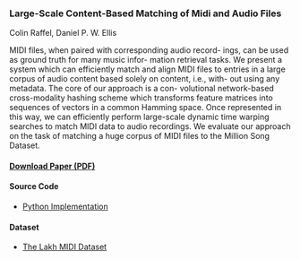 ### Large-Scale Content-Based Matching of Midi and Audio Files
Colin Raffel, Daniel P. W. Ellis

MIDI files, when paired with corresponding audio record- ings, can be used as ground truth for many music infor- mation retrieval tasks. We present a system which can efficiently match and align MIDI files to entries in a large corpus of audio content based solely on content, i.e., with- out using any metadata. The core of our approach is a con- volutional network-based cross-modality hashing scheme which transforms feature matrices into sequences of vectors in a common Hamming space. Once represented in this way, we can efficiently perform large-scale dynamic time warping searches to match MIDI data to audio recordings. We evaluate our approach on the task of matching a huge corpus of MIDI files to the Million Song Dataset.

#### [Download Paper (PDF)](http://colinraffel.com/publications/ismir2015large.pdf)

#### Source Code

* [Python Implementation](https://github.com/craffel/midi-dataset)

#### Dataset

* [The Lakh MIDI Dataset](http://colinraffel.com/projects/lmd)
